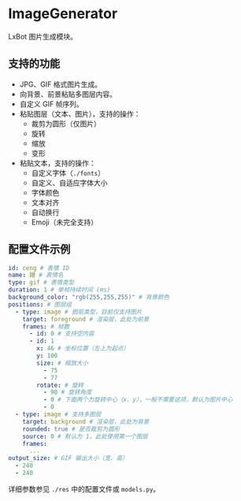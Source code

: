# ImageGenerator

LxBot 图片生成模块。

## 支持的功能
- JPG、GIF 格式图片生成。
- 向背景、前景粘贴多图层内容。
- 自定义 GIF 帧序列。
- 粘贴图层（文本、图片），支持的操作：
  - 裁剪为圆形（仅图片）
  - 旋转
  - 缩放
  - 变形
- 粘贴文本，支持的操作：
  - 自定义字体（`./fonts`）
  - 自定义、自适应字体大小
  - 字体颜色
  - 文本对齐
  - 自动换行
  - Emoji（未完全支持）

## 配置文件示例
```yaml
id: ceng # 表情 ID
name: 蹭 # 表情名
type: gif # 表情类型
duration: 1 # 单帧持续时间 (ms)
background_color: "rgb(255,255,255)" # 背景颜色
positions: # 图层组
  - type: image # 图层类型，目前仅支持图片
    target: foreground # 渲染层，此处为前景
    frames: # 帧数
      - id: 0 # 支持空内容
      - id: 1
        x: 46 # 坐标位置（左上为起点）
        y: 100
        size: # 缩放大小
          - 75
          - 77
        rotate: # 旋转
          - 90 # 旋转角度
          - 0 # 下面两个为旋转中心（x、y），一般不需要这项，默认为图片中心
          - 0
  - type: image # 支持多图层
    target: background # 渲染层，此处为背景
    rounded: true # 是否裁剪为圆形
    source: 0 # 默认为 1，此处使用第一个图层
    frames:
      ...
output_size: # GIF 输出大小（宽、高）
  - 240
  - 240
```
详细参数参见 `./res` 中的配置文件或 `models.py`。
